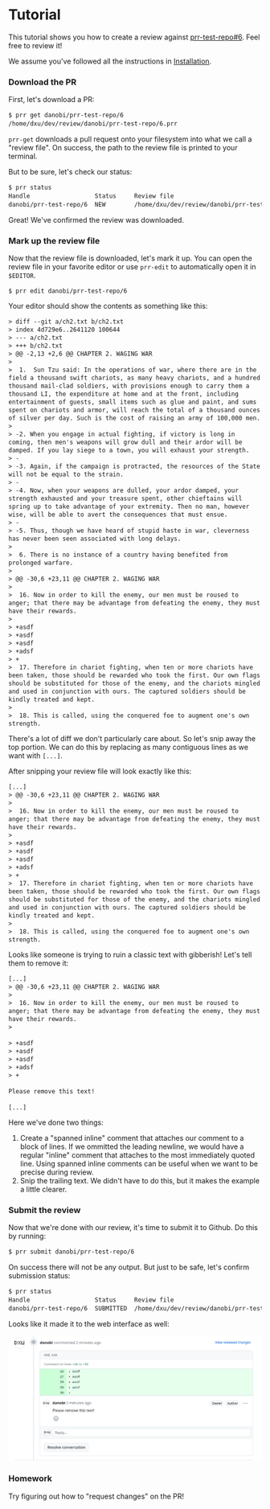 # Tutorial

This tutorial shows you how to create a review against
[prr-test-repo#6][0]. Feel free to review it!

We assume you've followed all the instructions in
[Installation](./install.md).

### Download the PR

First, let's download a PR:

```sh
$ prr get danobi/prr-test-repo/6
/home/dxu/dev/review/danobi/prr-test-repo/6.prr
```

`prr-get` downloads a pull request onto your filesystem into what we call a
"review file". On success, the path to the review file is printed to your
terminal.

But to be sure, let's check our status:

```sh
$ prr status
Handle                  Status     Review file
danobi/prr-test-repo/6  NEW        /home/dxu/dev/review/danobi/prr-test-repo/6.prr
```

Great! We've confirmed the review was downloaded.

### Mark up the review file

Now that the review file is downloaded, let's mark it up. You can open
the review file in your favorite editor or use `prr-edit` to automatically
open it in `$EDITOR`.

```
$ prr edit danobi/prr-test-repo/6
```

Your editor should show the contents as something like this:

```
> diff --git a/ch2.txt b/ch2.txt
> index 4d729e6..2641120 100644
> --- a/ch2.txt
> +++ b/ch2.txt
> @@ -2,13 +2,6 @@ CHAPTER 2. WAGING WAR
>
>  1.  Sun Tzu said: In the operations of war, where there are in the field a thousand swift chariots, as many heavy chariots, and a hundred thousand mail-clad soldiers, with provisions enough to carry them a thousand LI, the expenditure at home and at the front, including entertainment of guests, small items such as glue and paint, and sums spent on chariots and armor, will reach the total of a thousand ounces of silver per day. Such is the cost of raising an army of 100,000 men.
>
> -2. When you engage in actual fighting, if victory is long in coming, then men's weapons will grow dull and their ardor will be damped. If you lay siege to a town, you will exhaust your strength.
> -
> -3. Again, if the campaign is protracted, the resources of the State will not be equal to the strain.
> -
> -4. Now, when your weapons are dulled, your ardor damped, your strength exhausted and your treasure spent, other chieftains will spring up to take advantage of your extremity. Then no man, however wise, will be able to avert the consequences that must ensue.
> -
> -5. Thus, though we have heard of stupid haste in war, cleverness has never been seen associated with long delays.
>
>  6. There is no instance of a country having benefited from prolonged warfare.
>
> @@ -30,6 +23,11 @@ CHAPTER 2. WAGING WAR
>
>  16. Now in order to kill the enemy, our men must be roused to anger; that there may be advantage from defeating the enemy, they must have their rewards.
>
> +asdf
> +asdf
> +asdf
> +adsf
> +
>  17. Therefore in chariot fighting, when ten or more chariots have been taken, those should be rewarded who took the first. Our own flags should be substituted for those of the enemy, and the chariots mingled and used in conjunction with ours. The captured soldiers should be kindly treated and kept.
>
>  18. This is called, using the conquered foe to augment one's own strength.
```

There's a lot of diff we don't particularly care about. So let's snip away the
top portion.  We can do this by replacing as many contiguous lines as we want
with `[...]`.

After snipping your review file will look exactly like this:

```
[...]
> @@ -30,6 +23,11 @@ CHAPTER 2. WAGING WAR
>
>  16. Now in order to kill the enemy, our men must be roused to anger; that there may be advantage from defeating the enemy, they must have their rewards.
>
> +asdf
> +asdf
> +asdf
> +adsf
> +
>  17. Therefore in chariot fighting, when ten or more chariots have been taken, those should be rewarded who took the first. Our own flags should be substituted for those of the enemy, and the chariots mingled and used in conjunction with ours. The captured soldiers should be kindly treated and kept.
>
>  18. This is called, using the conquered foe to augment one's own strength.
```

Looks like someone is trying to ruin a classic text with gibberish! Let's tell them to remove it:

```
[...]
> @@ -30,6 +23,11 @@ CHAPTER 2. WAGING WAR
>
>  16. Now in order to kill the enemy, our men must be roused to anger; that there may be advantage from defeating the enemy, they must have their rewards.
>

> +asdf
> +asdf
> +asdf
> +adsf
> +

Please remove this text!

[...]
```

Here we've done two things:

1. Create a "spanned inline" comment that attaches our comment to a block of
   lines. If we ommitted the leading newline, we would have a regular "inline"
   comment that attaches to the most immediately quoted line. Using spanned
   inline comments can be useful when we want to be precise during review.
1. Snip the trailing text. We didn't have to do this, but it makes the example
   a little clearer.

### Submit the review

Now that we're done with our review, it's time to submit it to Github.
Do this by running:

```sh
$ prr submit danobi/prr-test-repo/6
```

On success there will not be any output. But just to be safe, let's confirm
submission status:

```sh
$ prr status
Handle                  Status     Review file
danobi/prr-test-repo/6  SUBMITTED  /home/dxu/dev/review/danobi/prr-test-repo/6.prr
```

Looks like it made it to the web interface as well:

![](./images/tutorial_comment.png)

### Homework

Try figuring out how to "request changes" on the PR!

[0]: https://github.com/danobi/prr-test-repo/pull/6
